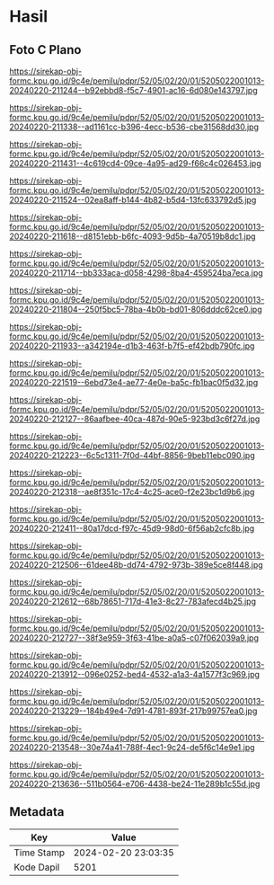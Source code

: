 # Hasil

## Foto C Plano

https://sirekap-obj-formc.kpu.go.id/9c4e/pemilu/pdpr/52/05/02/20/01/5205022001013-20240220-211244--b92ebbd8-f5c7-4901-ac16-6d080e143797.jpg

https://sirekap-obj-formc.kpu.go.id/9c4e/pemilu/pdpr/52/05/02/20/01/5205022001013-20240220-211338--ad1161cc-b396-4ecc-b536-cbe31568dd30.jpg

https://sirekap-obj-formc.kpu.go.id/9c4e/pemilu/pdpr/52/05/02/20/01/5205022001013-20240220-211431--4c619cd4-09ce-4a95-ad29-f66c4c026453.jpg

https://sirekap-obj-formc.kpu.go.id/9c4e/pemilu/pdpr/52/05/02/20/01/5205022001013-20240220-211524--02ea8aff-b144-4b82-b5d4-13fc633792d5.jpg

https://sirekap-obj-formc.kpu.go.id/9c4e/pemilu/pdpr/52/05/02/20/01/5205022001013-20240220-211618--d8151ebb-b6fc-4093-9d5b-4a70519b8dc1.jpg

https://sirekap-obj-formc.kpu.go.id/9c4e/pemilu/pdpr/52/05/02/20/01/5205022001013-20240220-211714--bb333aca-d058-4298-8ba4-459524ba7eca.jpg

https://sirekap-obj-formc.kpu.go.id/9c4e/pemilu/pdpr/52/05/02/20/01/5205022001013-20240220-211804--250f5bc5-78ba-4b0b-bd01-806dddc62ce0.jpg

https://sirekap-obj-formc.kpu.go.id/9c4e/pemilu/pdpr/52/05/02/20/01/5205022001013-20240220-211933--a342194e-d1b3-463f-b7f5-ef42bdb790fc.jpg

https://sirekap-obj-formc.kpu.go.id/9c4e/pemilu/pdpr/52/05/02/20/01/5205022001013-20240220-221519--6ebd73e4-ae77-4e0e-ba5c-fb1bac0f5d32.jpg

https://sirekap-obj-formc.kpu.go.id/9c4e/pemilu/pdpr/52/05/02/20/01/5205022001013-20240220-212127--86aafbee-40ca-487d-90e5-923bd3c6f27d.jpg

https://sirekap-obj-formc.kpu.go.id/9c4e/pemilu/pdpr/52/05/02/20/01/5205022001013-20240220-212223--6c5c1311-7f0d-44bf-8856-9beb11ebc090.jpg

https://sirekap-obj-formc.kpu.go.id/9c4e/pemilu/pdpr/52/05/02/20/01/5205022001013-20240220-212318--ae8f351c-17c4-4c25-ace0-f2e23bc1d9b6.jpg

https://sirekap-obj-formc.kpu.go.id/9c4e/pemilu/pdpr/52/05/02/20/01/5205022001013-20240220-212411--80a17dcd-f97c-45d9-98d0-6f56ab2cfc8b.jpg

https://sirekap-obj-formc.kpu.go.id/9c4e/pemilu/pdpr/52/05/02/20/01/5205022001013-20240220-212506--61dee48b-dd74-4792-973b-389e5ce8f448.jpg

https://sirekap-obj-formc.kpu.go.id/9c4e/pemilu/pdpr/52/05/02/20/01/5205022001013-20240220-212612--68b78651-717d-41e3-8c27-783afecd4b25.jpg

https://sirekap-obj-formc.kpu.go.id/9c4e/pemilu/pdpr/52/05/02/20/01/5205022001013-20240220-212727--38f3e959-3f63-41be-a0a5-c07f062039a9.jpg

https://sirekap-obj-formc.kpu.go.id/9c4e/pemilu/pdpr/52/05/02/20/01/5205022001013-20240220-213912--096e0252-bed4-4532-a1a3-4a1577f3c969.jpg

https://sirekap-obj-formc.kpu.go.id/9c4e/pemilu/pdpr/52/05/02/20/01/5205022001013-20240220-213229--184b49e4-7d91-4781-893f-217b99757ea0.jpg

https://sirekap-obj-formc.kpu.go.id/9c4e/pemilu/pdpr/52/05/02/20/01/5205022001013-20240220-213548--30e74a41-788f-4ec1-9c24-de5f6c14e9e1.jpg

https://sirekap-obj-formc.kpu.go.id/9c4e/pemilu/pdpr/52/05/02/20/01/5205022001013-20240220-213636--511b0564-e706-4438-be24-11e289b1c55d.jpg


## Metadata

| Key        | Value               |
| ---------- | ------------------- |
| Time Stamp | 2024-02-20 23:03:35 |
| Kode Dapil | 5201                |



